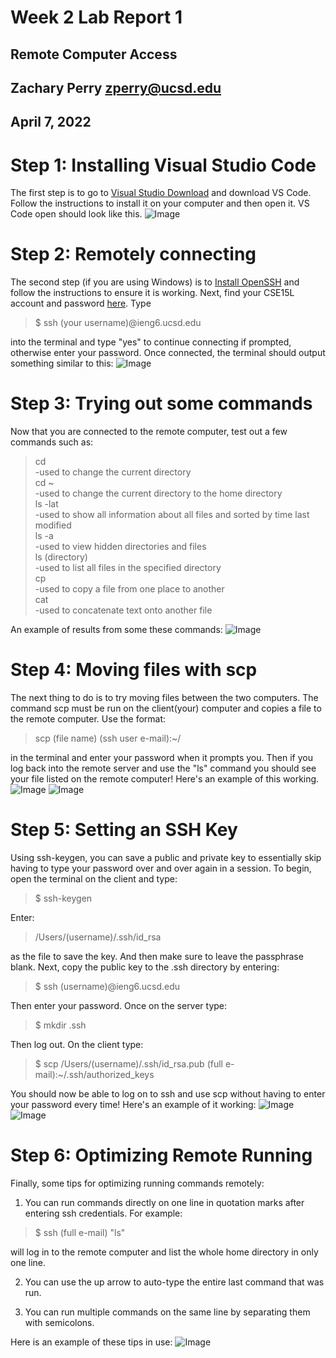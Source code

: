 # Week 2 Lab Report 1
## Remote Computer Access
## Zachary Perry zperry@ucsd.edu
## April 7, 2022

# Step 1: Installing Visual Studio Code<br>
The first step is to go to
[Visual Studio Download](https://code.visualstudio.com/download) and download VS Code. Follow the instructions to install it on your computer and then open it. VS Code open should look like this.
![Image](vscodeopen.png)

# Step 2: Remotely connecting<br>
The second step (if you are using Windows) is to [Install OpenSSH](https://docs.microsoft.com/en-us/windows-server/administration/openssh/openssh_install_firstuse) and follow the instructions to ensure it is working. Next, find your CSE15L account and password [here](https://sdacs.ucsd.edu/~icc/index.php). Type
>$ ssh (your username)@ieng6.ucsd.edu

into the terminal and type "yes" to continue connecting if prompted, otherwise enter your password. Once connected, the terminal should output something similar to this: ![Image](connectedtoremote.png)

# Step 3: Trying out some commands<br>
Now that you are connected to the remote computer, test out a few commands such as:
>cd<br>
-used to change the current directory<br>
cd ~<br>
-used to change the current directory to the home directory<br>
ls -lat<br>
-used to show all information about all files and sorted by time last modified<br>
ls -a<br>
-used to view hidden directories and files<br>
ls (directory)<br>
-used to list all files in the specified directory<br>
cp <br>
-used to copy a file from one place to another<br>
cat<br>
-used to concatenate text onto another file<br>

An example of results from some these commands: ![Image](testingsomecommands.png)

# Step 4: Moving files with scp<br>
The next thing to do is to try moving files between the two computers. The command scp must be run on the client(your) computer and copies a file to the remote computer. Use the format:
>scp (file name) (ssh user e-mail):~/

in the terminal and enter your password when it prompts you. Then if you log back into the remote server and use the "ls" command you should see your file listed on the remote computer! Here's an example of this working.
![Image](workingscp.png)
![Image](workingscp2.png)

# Step 5: Setting an SSH Key<br>
Using ssh-keygen, you can save a public and private key to essentially skip having to type your password over and over again in a session. To begin, open the terminal on the client and type:
>$ ssh-keygen<br>

Enter: 
>/Users/(username)/.ssh/id_rsa<br>

as the file to save the key. And then make sure to leave the passphrase blank. Next, copy the public key to the .ssh directory by entering:
>$ ssh (username)@ieng6.ucsd.edu

Then enter your password. Once on the server type:
>$ mkdir .ssh

Then log out. On the client type:
>$ scp /Users/(username)/.ssh/id_rsa.pub (full e-mail):~/.ssh/authorized_keys

You should now be able to log on to ssh and use scp without having to enter your password every time! Here's an example of it working:
![Image](ssh-keygen-working.png)
![Image](ssh-keygen-working2.png)

# Step 6: Optimizing Remote Running<br>
Finally, some tips for optimizing running commands remotely: 
1. You can run commands directly on one line in quotation marks after entering ssh credentials. For example:
>$ ssh (full e-mail) "ls" 

will log in to the remote computer and list the whole home directory in only one line.

2. You can use the up arrow to auto-type the entire last command that was run.

3. You can run multiple commands on the same line by separating them with semicolons.

Here is an example of these tips in use:
![Image](optimizingremoterunning.png)